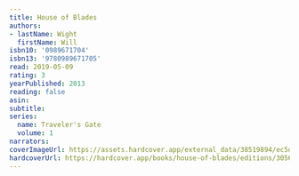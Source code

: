 ```yaml
---
title: House of Blades
authors:
- lastName: Wight
  firstName: Will
isbn10: '0989671704'
isbn13: '9780989671705'
read: 2019-05-09
rating: 3
yearPublished: 2013
reading: false
asin:
subtitle:
series:
  name: Traveler's Gate
  volume: 1
narrators:
coverImageUrl: https://assets.hardcover.app/external_data/38519894/ec5d6a1a978c69fab563e2de09bfb393e4626f7a.jpeg
hardcoverUrl: https://hardcover.app/books/house-of-blades/editions/30569579
---
```

